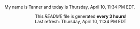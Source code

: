 My name is Tanner and today is Thursday, April 10, 11:34 PM EDT.

<p align="center">This <i>README</i> file is generated <b>every 3 hours</b>!</br>Last refresh: Thursday, April 10, 11:34 PM EDT<br /></p>
